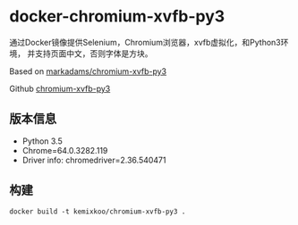 # docker-chromium-xvfb-py3

通过Docker镜像提供Selenium，Chromium浏览器，xvfb虚拟化，和Python3环境， 并支持页面中文，否则字体是方块。

Based on [markadams/chromium-xvfb-py3](https://hub.docker.com/r/markadams/chromium-xvfb-py3)

Github [chromium-xvfb-py3](https://github.com/kemixkoo/docker-chromium-xvfb/tree/master/images/python3)


## 版本信息
- Python 3.5
- Chrome=64.0.3282.119
- Driver info: chromedriver=2.36.540471


## 构建

```
docker build -t kemixkoo/chromium-xvfb-py3 .
```

